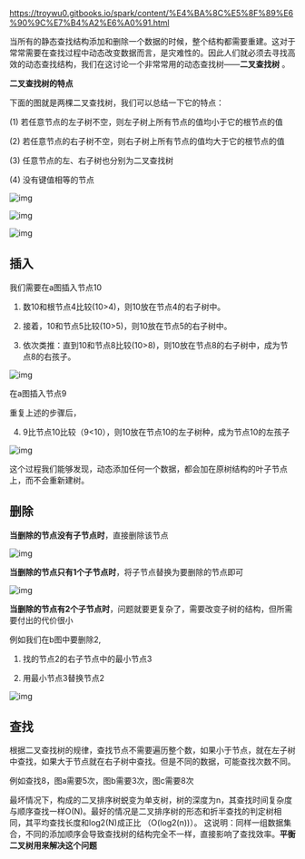 https://troywu0.gitbooks.io/spark/content/%E4%BA%8C%E5%8F%89%E6%90%9C%E7%B4%A2%E6%A0%91.html



当所有的静态查找结构添加和删除一个数据的时候，整个结构都需要重建。这对于常常需要在查找过程中动态改变数据而言，是灾难性的。因此人们就必须去寻找高效的动态查找结构，我们在这讨论一个非常常用的动态查找树——**二叉查找树** 。

**二叉查找树的特点**

下面的图就是两棵二叉查找树，我们可以总结一下它的特点：

(1) 若任意节点的左子树不空，则左子树上所有节点的值均小于它的根节点的值

(2) 若任意节点的右子树不空，则右子树上所有节点的值均大于它的根节点的值

(3) 任意节点的左、右子树也分别为二叉查找树

(4) 没有键值相等的节点

![img](二叉查找树1.PNG)

![img](二叉查找树2.PNG)

![img](二叉查找树3.PNG)

## 插入

我们需要在a图插入节点10

1) 数10和根节点4比较(10>4)，则10放在节点4的右子树中。

2) 接着，10和节点5比较(10>5)，则10放在节点5的右子树中。

3) 依次类推：直到10和节点8比较(10>8)，则10放在节点8的右子树中，成为节点8的右孩子。

![img](二叉查找树4.PNG)

在a图插入节点9

重复上述的步骤后，

4) 9比节点10比较（9<10），则10放在节点10的左子树种，成为节点10的左孩子

![img](二叉查找树5.PNG)

这个过程我们能够发现，动态添加任何一个数据，都会加在原树结构的叶子节点上，而不会重新建树。 

## 删除

**当删除的节点没有子节点时**，直接删除该节点

![img](二叉查找树6.PNG)

**当删除的节点只有1个子节点时**，将子节点替换为要删除的节点即可

![img](二叉查找树7.PNG)

**当删除的节点有2个子节点时**，问题就要更复杂了，需要改变子树的结构，但所需要付出的代价很小

例如我们在b图中要删除2,

1) 找的节点2的右子节点中的最小节点3

2) 用最小节点3替换节点2

![img](二叉查找树8.PNG)

## 查找

根据二叉查找树的规律，查找节点不需要遍历整个数，如果小于节点，就在左子树中查找，如果大于节点就在右子树中查找。但是不同的数据，可能查找次数不同。

例如查找8，图a需要5次，图b需要3次，图c需要8次

最坏情况下，构成的二叉排序树蜕变为单支树，树的深度为n，其查找时间复杂度与顺序查找一样O(N)。最好的情况是二叉排序树的形态和折半查找的判定树相同，其平均查找长度和log2(N)成正比 （O(log2(n))）。 这说明：同样一组数据集合，不同的添加顺序会导致查找树的结构完全不一样，直接影响了查找效率。**平衡二叉树用来解决这个问题**